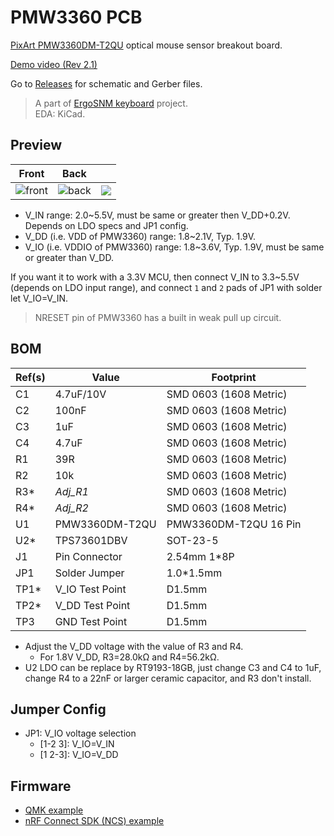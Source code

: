 # PMW3360 PCB 
[PixArt PMW3360DM-T2QU](https://www.pixart.com/products-detail/10/PMW3360DM-T2QU) optical mouse sensor breakout board.

[Demo video (Rev 2.1)](https://youtu.be/orrze81mV_8?t=312)

Go to [Releases](https://github.com/ziteh/pmw3360-pcb/releases) for schematic and Gerber files.

> A part of [ErgoSNM keyboard](https://github.com/ziteh/ergo-snm-keyboard) project.  
> EDA: KiCad.

## Preview

| Front                                     | Back                                     |                                      |
| ----------------------------------------- | ---------------------------------------- | ------------------------------------ |
| ![front](https://i.imgur.com/eC6rQCU.jpg) | ![back](https://i.imgur.com/R6FjmGU.jpg) | ![](https://i.imgur.com/ATaLw1g.jpg) |

- V_IN range: 2.0\~5.5V, must be same or greater then V_DD+0.2V. Depends on LDO specs and JP1 config.
- V_DD (i.e. VDD of PMW3360) range: 1.8\~2.1V, Typ. 1.9V.
- V_IO (i.e. VDDIO of PMW3360) range: 1.8\~3.6V, Typ. 1.9V, must be same or greater than V_DD.

If you want it to work with a 3.3V MCU, then connect V_IN to 3.3\~5.5V (depends on LDO input range), and connect `1` and `2` pads of JP1 with solder let V_IO=V_IN.

> NRESET pin of PMW3360 has a built in weak pull up circuit.

## BOM

| Ref(s) | Value           | Footprint              |
| ------ | --------------- | ---------------------- |
| C1     | 4.7uF/10V       | SMD 0603 (1608 Metric) |
| C2     | 100nF           | SMD 0603 (1608 Metric) |
| C3     | 1uF             | SMD 0603 (1608 Metric) |
| C4     | 4.7uF           | SMD 0603 (1608 Metric) |
| R1     | 39R             | SMD 0603 (1608 Metric) |
| R2     | 10k             | SMD 0603 (1608 Metric) |
| R3\*   | *Adj_R1*        | SMD 0603 (1608 Metric) |
| R4\*   | *Adj_R2*        | SMD 0603 (1608 Metric) |
| U1     | PMW3360DM-T2QU  | PMW3360DM-T2QU 16 Pin  |
| U2\*   | TPS73601DBV     | SOT-23-5               |
| J1     | Pin Connector   | 2.54mm 1*8P            |
| JP1    | Solder Jumper   | 1.0*1.5mm              |
| TP1\*  | V_IO Test Point | D1.5mm                 |
| TP2\*  | V_DD Test Point | D1.5mm                 |
| TP3    | GND Test Point  | D1.5mm                 |
- Adjust the V_DD voltage with the value of R3 and R4.
  - For 1.8V V_DD, R3=28.0kΩ and R4=56.2kΩ.
- U2 LDO can be replace by RT9193-18GB, just change C3 and C4 to 1uF, change R4 to a 22nF or larger ceramic capacitor, and R3 don't install.

## Jumper Config

- JP1: V_IO voltage selection
  - \[1-2 3\]: V_IO=V_IN
  - \[1 2-3\]: V_IO=V_DD
  
## Firmware

- [QMK example](https://github.com/ziteh/ergo-snm-keyboard-qmk/tree/main/qmk/pmw3360_test)
- [nRF Connect SDK (NCS) example](https://github.com/ziteh/ergo-snm-keyboard-qmk/tree/main/nrf/pmw3360)
